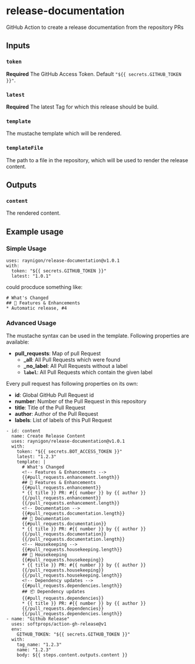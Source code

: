 # release-documentation
GitHub Action to create a release documentation from the repository PRs

## Inputs

### `token`

**Required** The GitHub Access Token. Default `"${{ secrets.GITHUB_TOKEN }}"`.

### `latest`

**Required** The latest Tag for which this release should be build.

### `template`

The mustache template which will be rendered.

### `templateFile`

The path to a file in the repository, which will be used to render the release content.

## Outputs

### `content`

The rendered content.

## Example usage

### Simple Usage
```
uses: raynigon/release-documentation@v1.0.1
with:
  token: "${{ secrets.GITHUB_TOKEN }}"
  latest: "1.0.1"
```
could procduce something like:

```
# What's Changed
## 🚀 Features & Enhancements
* Automatic release, #4
```

### Advanced Usage

The mustache syntax can be used in the template.
Following properties are available:
* **pull_requests**: Map of pull Request
  * **_all**: All Pull Requests which were found
  * **_no_label**: All Pull Requests without a label
  * **`label`**: All Pull Requests which contain the given label

Every pull request has following properties on its own:
* **id**: Global GitHub Pull Request id
* **number**: Number of the Pull Request in this repository
* **title**: Title of the Pull Request
* **author**: Author of the Pull Request
* **labels**: List of labels of this Pull Request

```
- id: content
  name: Create Release Content
  uses: raynigon/release-documentation@v1.0.1
  with:
    token: "${{ secrets.BOT_ACCESS_TOKEN }}"
    latest: "1.2.3"
    template: |
      # What's Changed
      <!-- Features & Enhancements -->
      {{#pull_requests.enhancement.length}}
      ## 🚀 Features & Enhancements
      {{#pull_requests.enhancement}}
      * {{ title }} PR: #{{ number }} by {{ author }}
      {{/pull_requests.enhancement}}
      {{/pull_requests.enhancement.length}}
      <!-- Documentation -->
      {{#pull_requests.documentation.length}}
      ## 📖 Documentation
      {{#pull_requests.documentation}}
      * {{ title }} PR: #{{ number }} by {{ author }}
      {{/pull_requests.documentation}}
      {{/pull_requests.documentation.length}}
      <!-- Housekeeping -->
      {{#pull_requests.housekeeping.length}}
      ## 🧹 Housekeeping
      {{#pull_requests.housekeeping}}
      * {{ title }} PR: #{{ number }} by {{ author }}
      {{/pull_requests.housekeeping}}
      {{/pull_requests.housekeeping.length}}
      <!-- Dependency updates -->
      {{#pull_requests.dependencies.length}}
      ## 📦 Dependency updates
      {{#pull_requests.dependencies}}
      * {{ title }} PR: #{{ number }} by {{ author }}
      {{/pull_requests.dependencies}}
      {{/pull_requests.dependencies.length}}
- name: "Github Release"
  uses: softprops/action-gh-release@v1
  env:
    GITHUB_TOKEN: "${{ secrets.GITHUB_TOKEN }}"
  with:
    tag_name: "1.2.3"
    name: "1.2.3"
    body: ${{ steps.content.outputs.content }}
```
